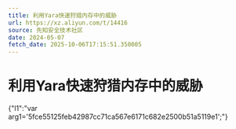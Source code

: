 ```yaml
---
title: 利用Yara快速狩猎内存中的威胁
url: https://xz.aliyun.com/t/14416
source: 先知安全技术社区
date: 2024-05-07
fetch_date: 2025-10-06T17:15:51.350005
---
```


# 利用Yara快速狩猎内存中的威胁

{"l1":"var arg1='5fce55125feb42987cc71ca567e6171c682e2500b51a5119e1';"}